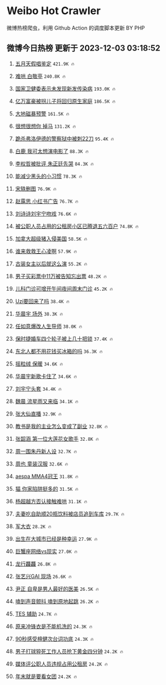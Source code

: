 # Weibo Hot Crawler 



微博热榜爬虫，利用 Github Action 的调度脚本更新 BY PHP 


## 微博今日热榜 更新于 2023-12-03 03:18:52 
1. [五月天假唱鉴定](https://s.weibo.com/weibo?q=%E4%BA%94%E6%9C%88%E5%A4%A9%E5%81%87%E5%94%B1%E9%89%B4%E5%AE%9A&t=31&band_rank=1&Refer=top) `421.9K 🔥` 

1. [难哄 白敬亭](https://s.weibo.com/weibo?q=%E9%9A%BE%E5%93%84%20%E7%99%BD%E6%95%AC%E4%BA%AD&t=31&band_rank=2&Refer=top) `240.8K 🔥` 

1. [国家卫健委表示未发现新发传染病](https://s.weibo.com/weibo?q=%23%E5%9B%BD%E5%AE%B6%E5%8D%AB%E5%81%A5%E5%A7%94%E8%A1%A8%E7%A4%BA%E6%9C%AA%E5%8F%91%E7%8E%B0%E6%96%B0%E5%8F%91%E4%BC%A0%E6%9F%93%E7%97%85%23&t=31&band_rank=3&Refer=top) `193.0K 🔥` 

1. [亿万富豪被拐儿子将回归原生家庭](https://s.weibo.com/weibo?q=%23%E4%BA%BF%E4%B8%87%E5%AF%8C%E8%B1%AA%E8%A2%AB%E6%8B%90%E5%84%BF%E5%AD%90%E5%B0%86%E5%9B%9E%E5%BD%92%E5%8E%9F%E7%94%9F%E5%AE%B6%E5%BA%AD%23&t=31&band_rank=4&Refer=top) `186.5K 🔥` 

1. [大地磁暴预警](https://s.weibo.com/weibo?q=%23%E5%A4%A7%E5%9C%B0%E7%A3%81%E6%9A%B4%E9%A2%84%E8%AD%A6%23&t=31&band_rank=5&Refer=top) `161.5K 🔥` 

1. [很想很想你 掉马](https://s.weibo.com/weibo?q=%E5%BE%88%E6%83%B3%E5%BE%88%E6%83%B3%E4%BD%A0%20%E6%8E%89%E9%A9%AC&t=31&band_rank=6&Refer=top) `131.2K 🔥` 

1. [跪杀弗洛伊德的警察狱中被刺22刀](https://s.weibo.com/weibo?q=%23%E8%B7%AA%E6%9D%80%E5%BC%97%E6%B4%9B%E4%BC%8A%E5%BE%B7%E7%9A%84%E8%AD%A6%E5%AF%9F%E7%8B%B1%E4%B8%AD%E8%A2%AB%E5%88%BA22%E5%88%80%23&t=31&band_rank=7&Refer=top) `95.4K 🔥` 

1. [白鹿 我可太想演电影了](https://s.weibo.com/weibo?q=%E7%99%BD%E9%B9%BF%20%E6%88%91%E5%8F%AF%E5%A4%AA%E6%83%B3%E6%BC%94%E7%94%B5%E5%BD%B1%E4%BA%86&t=31&band_rank=8&Refer=top) `88.3K 🔥` 

1. [李权哲被批评 朱正廷先哭](https://s.weibo.com/weibo?q=%E6%9D%8E%E6%9D%83%E5%93%B2%E8%A2%AB%E6%89%B9%E8%AF%84%20%E6%9C%B1%E6%AD%A3%E5%BB%B7%E5%85%88%E5%93%AD&t=31&band_rank=9&Refer=top) `84.3K 🔥` 

1. [能减少黑头的小习惯](https://s.weibo.com/weibo?q=%E8%83%BD%E5%87%8F%E5%B0%91%E9%BB%91%E5%A4%B4%E7%9A%84%E5%B0%8F%E4%B9%A0%E6%83%AF&t=31&band_rank=10&Refer=top) `78.3K 🔥` 

1. [宋轶删图](https://s.weibo.com/weibo?q=%23%E5%AE%8B%E8%BD%B6%E5%88%A0%E5%9B%BE%23&t=31&band_rank=11&Refer=top) `76.9K 🔥` 

1. [赵露思 小红书广告](https://s.weibo.com/weibo?q=%E8%B5%B5%E9%9C%B2%E6%80%9D%20%E5%B0%8F%E7%BA%A2%E4%B9%A6%E5%B9%BF%E5%91%8A&t=31&band_rank=12&Refer=top) `76.7K 🔥` 

1. [刘诗诗刘宇宁吻戏](https://s.weibo.com/weibo?q=%E5%88%98%E8%AF%97%E8%AF%97%E5%88%98%E5%AE%87%E5%AE%81%E5%90%BB%E6%88%8F&t=31&band_rank=13&Refer=top) `76.6K 🔥` 

1. [被公职人员占用的公租房小区已腾退五六百户](https://s.weibo.com/weibo?q=%23%E8%A2%AB%E5%85%AC%E8%81%8C%E4%BA%BA%E5%91%98%E5%8D%A0%E7%94%A8%E7%9A%84%E5%85%AC%E7%A7%9F%E6%88%BF%E5%B0%8F%E5%8C%BA%E5%B7%B2%E8%85%BE%E9%80%80%E4%BA%94%E5%85%AD%E7%99%BE%E6%88%B7%23&t=31&band_rank=14&Refer=top) `74.8K 🔥` 

1. [加拿大超级猪入侵美国](https://s.weibo.com/weibo?q=%23%E5%8A%A0%E6%8B%BF%E5%A4%A7%E8%B6%85%E7%BA%A7%E7%8C%AA%E5%85%A5%E4%BE%B5%E7%BE%8E%E5%9B%BD%23&t=31&band_rank=15&Refer=top) `58.5K 🔥` 

1. [谁来救救王心凌啊](https://s.weibo.com/weibo?q=%E8%B0%81%E6%9D%A5%E6%95%91%E6%95%91%E7%8E%8B%E5%BF%83%E5%87%8C%E5%95%8A&t=31&band_rank=16&Refer=top) `57.9K 🔥` 

1. [古装女主以后就这么演](https://s.weibo.com/weibo?q=%E5%8F%A4%E8%A3%85%E5%A5%B3%E4%B8%BB%E4%BB%A5%E5%90%8E%E5%B0%B1%E8%BF%99%E4%B9%88%E6%BC%94&t=31&band_rank=17&Refer=top) `55.2K 🔥` 

1. [男子买彩票中11万被告知忘出票](https://s.weibo.com/weibo?q=%23%E7%94%B7%E5%AD%90%E4%B9%B0%E5%BD%A9%E7%A5%A8%E4%B8%AD11%E4%B8%87%E8%A2%AB%E5%91%8A%E7%9F%A5%E5%BF%98%E5%87%BA%E7%A5%A8%23&t=31&band_rank=18&Refer=top) `48.2K 🔥` 

1. [儿科门诊可增开午间夜间周末门诊](https://s.weibo.com/weibo?q=%23%E5%84%BF%E7%A7%91%E9%97%A8%E8%AF%8A%E5%8F%AF%E5%A2%9E%E5%BC%80%E5%8D%88%E9%97%B4%E5%A4%9C%E9%97%B4%E5%91%A8%E6%9C%AB%E9%97%A8%E8%AF%8A%23&t=31&band_rank=19&Refer=top) `45.2K 🔥` 

1. [Uzi要回来了吗](https://s.weibo.com/weibo?q=Uzi%E8%A6%81%E5%9B%9E%E6%9D%A5%E4%BA%86%E5%90%97&t=31&band_rank=20&Refer=top) `38.4K 🔥` 

1. [华晨宇 场外](https://s.weibo.com/weibo?q=%E5%8D%8E%E6%99%A8%E5%AE%87%20%E5%9C%BA%E5%A4%96&t=31&band_rank=21&Refer=top) `38.3K 🔥` 

1. [任如意爆改人生导师](https://s.weibo.com/weibo?q=%E4%BB%BB%E5%A6%82%E6%84%8F%E7%88%86%E6%94%B9%E4%BA%BA%E7%94%9F%E5%AF%BC%E5%B8%88&t=31&band_rank=22&Refer=top) `38.0K 🔥` 

1. [保时捷婚车四个轮子被上几十把锁](https://s.weibo.com/weibo?q=%23%E4%BF%9D%E6%97%B6%E6%8D%B7%E5%A9%9A%E8%BD%A6%E5%9B%9B%E4%B8%AA%E8%BD%AE%E5%AD%90%E8%A2%AB%E4%B8%8A%E5%87%A0%E5%8D%81%E6%8A%8A%E9%94%81%23&t=31&band_rank=23&Refer=top) `37.4K 🔥` 

1. [东北人都不用花钱买冰箱的吗](https://s.weibo.com/weibo?q=%23%E4%B8%9C%E5%8C%97%E4%BA%BA%E9%83%BD%E4%B8%8D%E7%94%A8%E8%8A%B1%E9%92%B1%E4%B9%B0%E5%86%B0%E7%AE%B1%E7%9A%84%E5%90%97%23&t=31&band_rank=24&Refer=top) `36.3K 🔥` 

1. [摇粒绒 保暖](https://s.weibo.com/weibo?q=%E6%91%87%E7%B2%92%E7%BB%92%20%E4%BF%9D%E6%9A%96&t=31&band_rank=25&Refer=top) `34.6K 🔥` 

1. [华晨宇新歌卡住了](https://s.weibo.com/weibo?q=%23%E5%8D%8E%E6%99%A8%E5%AE%87%E6%96%B0%E6%AD%8C%E5%8D%A1%E4%BD%8F%E4%BA%86%23&t=31&band_rank=26&Refer=top) `34.6K 🔥` 

1. [刘宇宁头套](https://s.weibo.com/weibo?q=%E5%88%98%E5%AE%87%E5%AE%81%E5%A4%B4%E5%A5%97&t=31&band_rank=27&Refer=top) `34.4K 🔥` 

1. [魏晨 流星雨又来临](https://s.weibo.com/weibo?q=%E9%AD%8F%E6%99%A8%20%E6%B5%81%E6%98%9F%E9%9B%A8%E5%8F%88%E6%9D%A5%E4%B8%B4&t=31&band_rank=28&Refer=top) `34.1K 🔥` 

1. [张大仙直播](https://s.weibo.com/weibo?q=%E5%BC%A0%E5%A4%A7%E4%BB%99%E7%9B%B4%E6%92%AD&t=31&band_rank=29&Refer=top) `32.9K 🔥` 

1. [教书是我的主业怎么变成了副业](https://s.weibo.com/weibo?q=%23%E6%95%99%E4%B9%A6%E6%98%AF%E6%88%91%E7%9A%84%E4%B8%BB%E4%B8%9A%E6%80%8E%E4%B9%88%E5%8F%98%E6%88%90%E4%BA%86%E5%89%AF%E4%B8%9A%23&t=31&band_rank=30&Refer=top) `32.8K 🔥` 

1. [张韶涵 第一位大莲花女歌手](https://s.weibo.com/weibo?q=%E5%BC%A0%E9%9F%B6%E6%B6%B5%20%E7%AC%AC%E4%B8%80%E4%BD%8D%E5%A4%A7%E8%8E%B2%E8%8A%B1%E5%A5%B3%E6%AD%8C%E6%89%8B&t=31&band_rank=31&Refer=top) `32.8K 🔥` 

1. [周一围朱丹新人设](https://s.weibo.com/weibo?q=%E5%91%A8%E4%B8%80%E5%9B%B4%E6%9C%B1%E4%B8%B9%E6%96%B0%E4%BA%BA%E8%AE%BE&t=31&band_rank=32&Refer=top) `32.7K 🔥` 

1. [周也 童装汉服](https://s.weibo.com/weibo?q=%E5%91%A8%E4%B9%9F%20%E7%AB%A5%E8%A3%85%E6%B1%89%E6%9C%8D&t=31&band_rank=33&Refer=top) `32.6K 🔥` 

1. [aespa MMA4冠王](https://s.weibo.com/weibo?q=aespa%20MMA4%E5%86%A0%E7%8E%8B&t=31&band_rank=34&Refer=top) `31.8K 🔥` 

1. [猫 你家陷阱挺多的](https://s.weibo.com/weibo?q=%E7%8C%AB%20%E4%BD%A0%E5%AE%B6%E9%99%B7%E9%98%B1%E6%8C%BA%E5%A4%9A%E7%9A%84&t=31&band_rank=35&Refer=top) `31.5K 🔥` 

1. [杨超越方否认接触难哄](https://s.weibo.com/weibo?q=%23%E6%9D%A8%E8%B6%85%E8%B6%8A%E6%96%B9%E5%90%A6%E8%AE%A4%E6%8E%A5%E8%A7%A6%E9%9A%BE%E5%93%84%23&t=31&band_rank=36&Refer=top) `31.1K 🔥` 

1. [夫妻吃自助顺20瓶饮料被店员追到车库](https://s.weibo.com/weibo?q=%23%E5%A4%AB%E5%A6%BB%E5%90%83%E8%87%AA%E5%8A%A9%E9%A1%BA20%E7%93%B6%E9%A5%AE%E6%96%99%E8%A2%AB%E5%BA%97%E5%91%98%E8%BF%BD%E5%88%B0%E8%BD%A6%E5%BA%93%23&t=31&band_rank=37&Refer=top) `29.7K 🔥` 

1. [军大衣](https://s.weibo.com/weibo?q=%E5%86%9B%E5%A4%A7%E8%A1%A3&t=31&band_rank=38&Refer=top) `28.2K 🔥` 

1. [出生在大城市已经是种幸运](https://s.weibo.com/weibo?q=%23%E5%87%BA%E7%94%9F%E5%9C%A8%E5%A4%A7%E5%9F%8E%E5%B8%82%E5%B7%B2%E7%BB%8F%E6%98%AF%E7%A7%8D%E5%B9%B8%E8%BF%90%23&t=31&band_rank=39&Refer=top) `27.9K 🔥` 

1. [巨蟹座网络vs现实](https://s.weibo.com/weibo?q=%E5%B7%A8%E8%9F%B9%E5%BA%A7%E7%BD%91%E7%BB%9Cvs%E7%8E%B0%E5%AE%9E&t=31&band_rank=40&Refer=top) `27.0K 🔥` 

1. [龙行龘龘](https://s.weibo.com/weibo?q=%23%E9%BE%99%E8%A1%8C%E9%BE%98%E9%BE%98%23&t=31&band_rank=41&Refer=top) `26.8K 🔥` 

1. [张艺兴GAI 现场](https://s.weibo.com/weibo?q=%E5%BC%A0%E8%89%BA%E5%85%B4GAI%20%E7%8E%B0%E5%9C%BA&t=31&band_rank=42&Refer=top) `26.6K 🔥` 

1. [尹正 自卑是男人最好的医美](https://s.weibo.com/weibo?q=%E5%B0%B9%E6%AD%A3%20%E8%87%AA%E5%8D%91%E6%98%AF%E7%94%B7%E4%BA%BA%E6%9C%80%E5%A5%BD%E7%9A%84%E5%8C%BB%E7%BE%8E&t=31&band_rank=43&Refer=top) `26.5K 🔥` 

1. [嗑到声音颤抖 嗑到原地起跳](https://s.weibo.com/weibo?q=%E5%97%91%E5%88%B0%E5%A3%B0%E9%9F%B3%E9%A2%A4%E6%8A%96%20%E5%97%91%E5%88%B0%E5%8E%9F%E5%9C%B0%E8%B5%B7%E8%B7%B3&t=31&band_rank=44&Refer=top) `26.2K 🔥` 

1. [TES 辅助](https://s.weibo.com/weibo?q=TES%20%E8%BE%85%E5%8A%A9&t=31&band_rank=45&Refer=top) `24.7K 🔥` 

1. [原来冲锋衣是不能机洗的](https://s.weibo.com/weibo?q=%23%E5%8E%9F%E6%9D%A5%E5%86%B2%E9%94%8B%E8%A1%A3%E6%98%AF%E4%B8%8D%E8%83%BD%E6%9C%BA%E6%B4%97%E7%9A%84%23&t=31&band_rank=46&Refer=top) `24.3K 🔥` 

1. [90秒感受檀健次台词功底](https://s.weibo.com/weibo?q=90%E7%A7%92%E6%84%9F%E5%8F%97%E6%AA%80%E5%81%A5%E6%AC%A1%E5%8F%B0%E8%AF%8D%E5%8A%9F%E5%BA%95&t=31&band_rank=47&Refer=top) `24.3K 🔥` 

1. [男子打球猝死工作人员抢下黄金四分钟](https://s.weibo.com/weibo?q=%23%E7%94%B7%E5%AD%90%E6%89%93%E7%90%83%E7%8C%9D%E6%AD%BB%E5%B7%A5%E4%BD%9C%E4%BA%BA%E5%91%98%E6%8A%A2%E4%B8%8B%E9%BB%84%E9%87%91%E5%9B%9B%E5%88%86%E9%92%9F%23&t=31&band_rank=48&Refer=top) `24.2K 🔥` 

1. [媒体评公职人员违规占用公租房](https://s.weibo.com/weibo?q=%23%E5%AA%92%E4%BD%93%E8%AF%84%E5%85%AC%E8%81%8C%E4%BA%BA%E5%91%98%E8%BF%9D%E8%A7%84%E5%8D%A0%E7%94%A8%E5%85%AC%E7%A7%9F%E6%88%BF%23&t=31&band_rank=49&Refer=top) `24.2K 🔥` 

1. [年末就是要看女团](https://s.weibo.com/weibo?q=%E5%B9%B4%E6%9C%AB%E5%B0%B1%E6%98%AF%E8%A6%81%E7%9C%8B%E5%A5%B3%E5%9B%A2&t=31&band_rank=50&Refer=top) `24.2K 🔥` 

